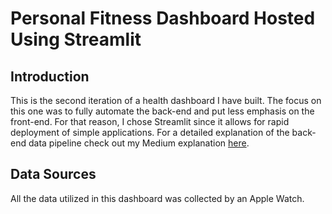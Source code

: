 # Personal Fitness Dashboard Hosted Using Streamlit

## Introduction
This is the second iteration of a health dashboard I have built. The focus on this one was to fully automate the back-end and put less emphasis on the front-end. For that reason, I chose Streamlit since it allows for rapid deployment of simple applications. For a detailed explanation of the back-end data pipeline check out my Medium explanation [here](https://medium.com/@ericfflynn/a-cloud-based-etl-pipeline-apple-health-data-to-mysql-48391576ce8e).

## Data Sources
All the data utilized in this dashboard was collected by an Apple Watch.
